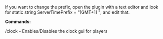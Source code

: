 If you want to change the prefix, open the plugin with a text editor and look for static string ServerTimePrefix = "[GMT+1] "; and edit that.

**Commands:**

/clock       -      Enables/Disables the clock gui for players